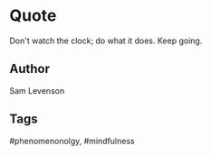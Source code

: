 # Quote

Don't watch the clock; do what it does. Keep going.

## Author

Sam Levenson

## Tags

#phenomenonolgy, #mindfulness
